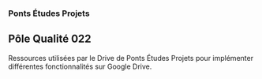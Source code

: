 ### Ponts Études Projets
## Pôle Qualité 022

Ressources utilisées par le Drive de Ponts Études Projets pour implémenter différentes fonctionnalités sur Google Drive.
